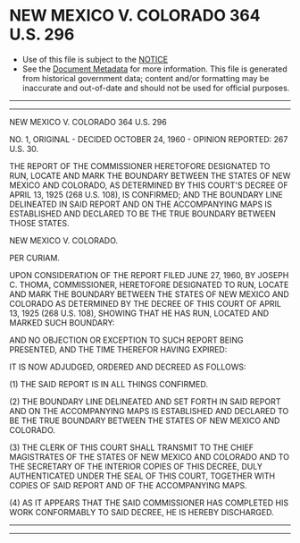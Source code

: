---
---

# NEW MEXICO V. COLORADO 364 U.S. 296

* Use of this file is subject to the [NOTICE](https://github.com/publicdocs/notice/blob/master/NOTICE)
* See the [Document Metadata](../../../) for more information.
  This file is generated from historical government data; content and/or formatting may be inaccurate and out-of-date and should not be used for official purposes.

----------
----------

NEW MEXICO V. COLORADO 364 U.S. 296

NO. 1, ORIGINAL - DECIDED OCTOBER 24, 1960 - OPINION REPORTED:  267 U.S. 30.

THE REPORT OF THE COMMISSIONER HERETOFORE DESIGNATED TO RUN, LOCATE AND MARK THE BOUNDARY BETWEEN THE STATES OF NEW MEXICO AND COLORADO, AS DETERMINED BY THIS COURT'S DECREE OF APRIL 13, 1925 (268 U.S. 108), IS CONFIRMED; AND THE BOUNDARY LINE DELINEATED IN SAID REPORT AND ON THE ACCOMPANYING MAPS IS ESTABLISHED AND DECLARED TO BE THE TRUE BOUNDARY BETWEEN THOSE STATES.

NEW MEXICO V. COLORADO.

PER CURIAM.

UPON CONSIDERATION OF THE REPORT FILED JUNE 27, 1960, BY JOSEPH C. THOMA, COMMISSIONER, HERETOFORE DESIGNATED TO RUN, LOCATE AND MARK THE BOUNDARY BETWEEN THE STATES OF NEW MEXICO AND COLORADO AS DETERMINED BY THE DECREE OF THIS COURT OF APRIL 13, 1925 (268 U.S. 108), SHOWING THAT HE HAS RUN, LOCATED AND MARKED SUCH BOUNDARY:

AND NO OBJECTION OR EXCEPTION TO SUCH REPORT BEING PRESENTED, AND THE TIME THEREFOR HAVING EXPIRED:

IT IS NOW ADJUDGED, ORDERED AND DECREED AS FOLLOWS:

(1)  THE SAID REPORT IS IN ALL THINGS CONFIRMED.

(2)  THE BOUNDARY LINE DELINEATED AND SET FORTH IN SAID REPORT AND ON THE ACCOMPANYING MAPS IS ESTABLISHED AND DECLARED TO BE THE TRUE BOUNDARY BETWEEN THE STATES OF NEW MEXICO AND COLORADO.

(3)  THE CLERK OF THIS COURT SHALL TRANSMIT TO THE CHIEF MAGISTRATES OF THE STATES OF NEW MEXICO AND COLORADO AND TO THE SECRETARY OF THE INTERIOR COPIES OF THIS DECREE, DULY AUTHENTICATED UNDER THE SEAL OF THIS COURT, TOGETHER WITH COPIES OF SAID REPORT AND OF THE ACCOMPANYING MAPS.

(4)  AS IT APPEARS THAT THE SAID COMMISSIONER HAS COMPLETED HIS WORK CONFORMABLY TO SAID DECREE, HE IS HEREBY DISCHARGED.


----------
----------

